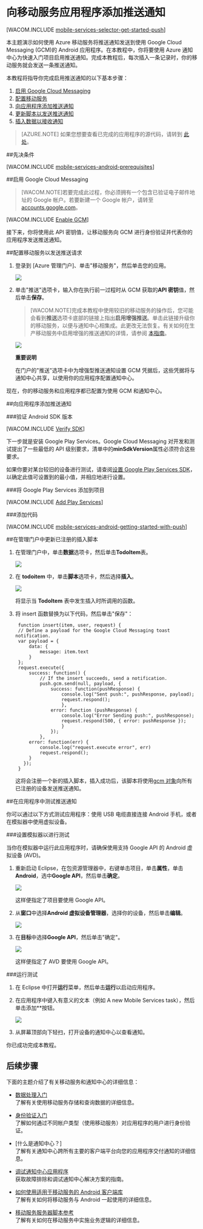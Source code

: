 <properties linkid="develop-mobile-tutorials-get-started-with-push-js-vs2013" urlDisplayName="开始使用推送 (JS)" pageTitle="开始使用推送通知 (Android JavaScript) |移动开发人员中心" metaKeywords="" description="了解如何使用 Windows Azure 移动服务向 Android JavaScript 应用程序发送推送通知。" metaCanonical="http://www.windowsazure.cn/zh-cn/documentation/articles/mobile-services-javascript-backend-windows-store-dotnet-get-started-push/" services="" documentationCenter="Mobile" title="Get started with push notifications in Mobile Services" authors="ricksal"  solutions="" writer="ricksal" manager="" editor=""  />
<tags ms.service=""
    ms.date=""
    wacn.date=""
    />

<tags ms.service="mobile-services" ms.workload="mobile" ms.tgt_pltfrm="Mobile-Android" ms.devlang="Java" ms.topic="article" ms.date="10/16/2014" ms.author="ricksal" />

# 向移动服务应用程序添加推送通知

[WACOM.INCLUDE [mobile-services-selector-get-started-push](../includes/mobile-services-selector-get-started-push.md)]

本主题演示如何使用 Azure 移动服务将推送通知发送到使用 Google Cloud Messaging (GCM)的 Android 应用程序。在本教程中，你将要使用 Azure 通知中心为快速入门项目启用推送通知。完成本教程后，每次插入一条记录时，你的移动服务就会发送一条推送通知。

本教程将指导你完成启用推送通知的以下基本步骤：

1. [启用 Google Cloud Messaging](#register)
2. [配置移动服务](#configure)
3. [向应用程序添加推送通知](#add-push)
4. [更新脚本以发送推送通知](#update-scripts)
5. [插入数据以接收通知](#test)


>[AZURE.NOTE] 如果您想要查看已完成的应用程序的源代码，请转到 <a href="https://github.com/RickSaling/mobile-services-samples/tree/futures/GettingStartedWithPush/Android" target="_blank">此处</a>。

##先决条件

[WACOM.INCLUDE [mobile-services-android-prerequisites](../includes/mobile-services-android-prerequisites.md)]

##<a id="register"></a>启用 Google Cloud Messaging

>[WACOM.NOTE]若要完成此过程，你必须拥有一个包含已验证电子邮件地址的 Google 帐户。若要新建一个 Google 帐户，请转至 <a href="http://go.microsoft.com/fwlink/p/?LinkId=268302" target="_blank">accounts.google.com</a>。

[WACOM.INCLUDE [Enable GCM](../includes/mobile-services-enable-Google-cloud-messaging.md)]

接下来，你将使用此 API 密钥值，让移动服务向 GCM 进行身份验证并代表你的应用程序发送推送通知。

##<a id="configure"></a>配置移动服务以发送推送请求

1. 登录到 [Azure 管理门户]、单击"移动服务"，然后单击您的应用。

   ![](./media/mobile-services-android-get-started-push/mobile-services-selection.png)

2. 单击"推送"选项卡，输入你在执行前一过程时从 GCM 获取的**API 密钥**值，然后单击**保存**。

	>[WACOM.NOTE]完成本教程中使用较旧的移动服务的操作后，您可能会看到**推送**选项卡底部的链接上指出**启用增强推送**。单击此链接升级你的移动服务，以便与通知中心相集成。此更改无法恢复。有关如何在生产移动服务中启用增强的推送通知的详情，请参阅 <a href="http://go.microsoft.com/fwlink/p/?LinkId=391951">本指南</a>。

   ![](./media/mobile-services-android-get-started-push/mobile-push-tab-android.png)

    <div class="dev-callout"><b>重要说明</b>
	<p>在门户的"推送"选项卡中为增强型推送通知设置 GCM 凭据后，这些凭据将与通知中心共享，以使用你的应用程序配置通知中心。</p>
    </div>


现在，你的移动服务和应用程序都已配置为使用 GCM 和通知中心。

##<a id="add-push"></a>向应用程序添加推送通知

###验证 Android SDK 版本

[WACOM.INCLUDE [Verify SDK](../includes/mobile-services-verify-android-sdk-version.md)]

下一步就是安装 Google Play Services。Google Cloud Messaging 对开发和测试提出了一些最低的 API 级别要求，清单中的**minSdkVersion**属性必须符合这些要求。 

如果你要对某台较旧的设备进行测试，请查阅[设置 Google Play Services SDK]，以确定此值可设置到的最小值，并相应地进行设置。

###将 Google Play Services 添加到项目

[WACOM.INCLUDE [Add Play Services](../includes/mobile-services-add-Google-play-services.md)]

###添加代码

[WACOM.INCLUDE [mobile-services-android-getting-started-with-push](../includes/mobile-services-android-getting-started-with-push.md)]


##<a id="update-scripts"></a>在管理门户中更新已注册的插入脚本

1. 在管理门户中，单击**数据**选项卡，然后单击**TodoItem**表。 

   ![](./media/mobile-services-android-get-started-push/mobile-portal-data-tables.png)

2. 在 **todoitem** 中，单击**脚本**选项卡，然后选择**插入**。
   
  	![](./media/mobile-services-android-get-started-push/mobile-insert-script-push2.png)

   将显示当 **TodoItem** 表中发生插入时所调用的函数。

3. 将 insert 函数替换为以下代码，然后单击"保存"：

		function insert(item, user, request) {
		// Define a payload for the Google Cloud Messaging toast notification.
		var payload = {
		    data: {
		        message: item.text 
		    }
		};		
		request.execute({
		    success: function() {
		        // If the insert succeeds, send a notification.
		        push.gcm.send(null, payload, {
		            success: function(pushResponse) {
		                console.log("Sent push:", pushResponse, payload);
		                request.respond();
		                },              
		            error: function (pushResponse) {
		                console.log("Error Sending push:", pushResponse);
		                request.respond(500, { error: pushResponse });
		                }
		            });
		        },
		    error: function(err) {
		        console.log("request.execute error", err)
		        request.respond();
		    }
		  });
		}

   	这将会注册一个新的插入脚本，插入成功后，该脚本将使用[gcm 对象]向所有已注册的设备发送推送通知。 

##<a id="test"></a>在应用程序中测试推送通知

你可以通过以下方式测试应用程序：使用 USB 电缆直接连接 Android 手机，或者在模拟器中使用虚拟设备。

###设置模拟器以进行测试

当你在模拟器中运行此应用程序时，请确保使用支持 Google API 的 Android 虚拟设备 (AVD)。

1. 重新启动 Eclipse，在包资源管理器中，右键单击项目，单击**属性**，单击**Android**，选中**Google API**，然后单击**确定**。

	![](./media/mobile-services-android-get-started-push/mobile-services-import-android-properties.png)

  	这样便指定了项目要使用 Google API。

2. 从**窗口**中选择**Android 虚拟设备管理器**，选择你的设备，然后单击**编辑**。

	![](./media/mobile-services-android-get-started-push/mobile-services-android-virtual-device-manager.png)

3. 在**目标**中选择**Google API**，然后单击"确定"。

   ![](./media/mobile-services-android-get-started-push/mobile-services-android-virtual-device-manager-edit.png)

	这样便指定了 AVD 要使用 Google API。

###运行测试

1. 在 Eclipse 中打开**运行**菜单，然后单击**运行**以启动应用程序。

2. 在应用程序中键入有意义的文本（例如 A new Mobile Services task），然后单击添加**按钮。

  	![](./media/mobile-services-android-get-started-push/mobile-quickstart-push1-android.png)

3. 从屏幕顶部向下轻扫，打开设备的通知中心以查看通知。


你已成功完成本教程。


## <a name="next-steps"> </a>后续步骤

<!---本教程演示了启用 Android 应用程序以便使用移动服务和通知中心发送推送通知的基础知识。接下来，请考虑完成下一个教程，[向已经过身份验证的用户发送推送通知]，它显示如何使用标记将推送通知从移动服务发送到只有经过身份验证的用户。

+ [向经过身份验证的用户发送推送通知]
	<br/>了解如何使用标记将推送通知从移动服务发送到只有经过身份验证的用户。

+ [将广播通知发送到订阅用户]
	<br/>了解用户如何注册并接收其感兴趣的类别的推送通知。

+ [将基于模板的通知发送到订阅用户]
	<br/>了解如何使用模板通过移动服务发送推送通知，而无需在后端处理特定于平台的负载。
-->

下面的主题介绍了有关移动服务和通知中心的详细信息：

* [数据处理入门]
  <br/>了解有关使用移动服务存储和查询数据的详细信息。

* [身份验证入门]
  <br/>了解如何通过不同帐户类型（使用移动服务）对应用程序的用户进行身份验证。

* [什么是通知中心？]
  <br/>了解有关通知中心跨所有主要的客户端平台向您的应用程序交付通知的详细信息。

* [调试通知中心应用程序](http://go.microsoft.com/fwlink/p/?linkid=386630)
  </br>获取故障排除和调试通知中心解决方案的指南。 

* [如何使用适用于移动服务的 Android 客户端库]
  <br/>了解有关如何将移动服务与 Android 一起使用的详细信息。

* [移动服务服务器脚本参考]
  <br/>了解有关如何在移动服务中实施业务逻辑的详细信息。


<!-- Anchors. -->
[注册用于推送通知的应用程序并配置移动服务]: #register
[更新生成的推送通知代码]: #update-scripts
[插入数据以接收通知]: #test
[后续步骤]:#next-steps

<!-- Images. -->
[13]: ./media/mobile-services-windows-store-javascript-get-started-push/mobile-quickstart-push1.png
[14]: ./media/mobile-services-windows-store-javascript-get-started-push/mobile-quickstart-push2.png


<!-- URLs. -->
[提交应用程序页]: http://go.microsoft.com/fwlink/p/?LinkID=266582
[我的应用程序]: http://go.microsoft.com/fwlink/p/?LinkId=262039
[Live SDK for Windows]: http://go.microsoft.com/fwlink/p/?LinkId=262253
[移动服务入门]: /zh-cn/documentation/articles/mobile-services-android-get-started/
[数据处理入门]: /zh-cn/documentation/articles/mobile-services-android-get-started-data/
[身份验证入门]: /zh-cn/documentation/articles/mobile-services-android-get-started-users
[推送通知入门]: /zh-cn/documentation/articles/mobile-services-javascript-backend-windows-store-dotnet-get-started-with-push-js
[向应用程序用户推送通知]: /zh-cn/documentation/articles/mobile-services-javascript-backend-windows-store-javascript-get-started-push
[使用脚本为用户授权]: /zh-cn/documentation/articles/mobile-services-windows-store-javascript-authorize-users-in-scripts
[JavaScript 和 HTML]: /zh-cn/documentation/articles/mobile-services-javascript-backend-windows-store-dotnet-get-started-with-push-js
[设置 Google Play Services SDK]: http://go.microsoft.com/fwlink/?LinkId=389801
[Windows Azure 管理门户]: https://manage.windowsazure.cn/
[如何使用适用于移动服务的 Android 客户端库]: /zh-cn/documentation/articles/mobile-services-android-how-to-use-client-library
[gcm 对象]: http://go.microsoft.com/fwlink/p/?LinkId=282645
[移动服务服务器脚本参考]: /zh-cn/documentation/articles/mobile-services-how-to-use-server-scripts/
[通知中心入门]: /zh-cn/documentation/articles/notification-hubs-windows-store-dotnet-get-started

[向订阅者发送通知]: /zh-cn/documentation/articles/notification-hubs-windows-store-dotnet-send-breaking-news/
[向用户发送通知]: /zh-cn/documentation/articles/mobile-services-dotnet-backend-windows-store-dotnet-push-notifications-app-users/
[向用户发送跨平台通知]: /zh-cn/documentation/articles/mobile-services-dotnet-backend-windows-store-dotnet-push-notifications-app-users-xplat-mobile-services/
